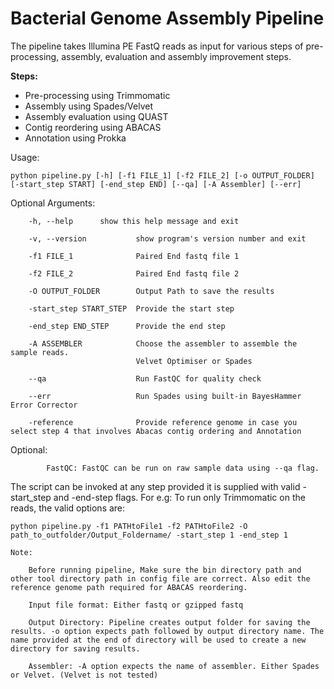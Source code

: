 # Bacterial Genome Assembly Pipeline

The pipeline takes Illumina PE FastQ reads as input for various steps of pre-processing, assembly, evaluation and assembly improvement steps.

**Steps:**
    
- Pre-processing using Trimmomatic
- Assembly using Spades/Velvet
- Assembly evaluation using QUAST
- Contig reordering using ABACAS
- Annotation using Prokka

Usage: 

```
python pipeline.py [-h] [-f1 FILE_1] [-f2 FILE_2] [-o OUTPUT_FOLDER] [-start_step START] [-end_step END] [--qa] [-A Assembler] [--err]
```

Optional Arguments:

        -h, --help		show this help message and exit
        
        -v, --version         	show program's version number and exit
        
        -f1 FILE_1            	Paired End fastq file 1
        
        -f2 FILE_2            	Paired End fastq file 2
        
        -O OUTPUT_FOLDER        Output Path to save the results
        
        -start_step START_STEP  Provide the start step
        
        -end_step END_STEP    	Provide the end step
        
        -A ASSEMBLER          	Choose the assembler to assemble the sample reads.
                                Velvet Optimiser or Spades
                                
        --qa                  	Run FastQC for quality check
        
        --err                   Run Spades using built-in BayesHammer Error Corrector
        
        -reference              Provide reference genome in case you select step 4 that involves Abacas contig ordering and Annotation

   Optional:
            
            FastQC: FastQC can be run on raw sample data using --qa flag.
        	

The script can be invoked at any step provided it is supplied with valid -start_step and -end-step flags. 
For e.g: To run only Trimmomatic on the reads, the valid options are:

    python pipeline.py -f1 PATHtoFile1 -f2 PATHtoFile2 -O path_to_outfolder/Output_Foldername/ -start_step 1 -end_step 1

    Note:

        Before running pipeline, Make sure the bin directory path and other tool directory path in config file are correct. Also edit the reference genome path required for ABACAS reordering.
        
        Input file format: Either fastq or gzipped fastq
        
        Output Directory: Pipeline creates output folder for saving the results. -o option expects path followed by output directory name. The name provided at the end of directory will be used to create a new directory for saving results.
        
        Assembler: -A option expects the name of assembler. Either Spades or Velvet. (Velvet is not tested)
        
         
    
